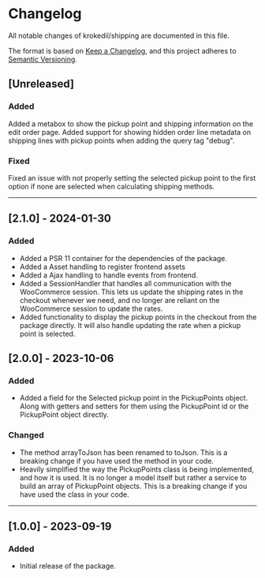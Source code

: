 # Changelog

All notable changes of krokedil/shipping are documented in this file.

The format is based on [Keep a Changelog](https://keepachangelog.com/en/1.0.0/),
and this project adheres to [Semantic Versioning](https://semver.org/spec/v2.0.0.html).

## [Unreleased]
### Added
Added a metabox to show the pickup point and shipping information on the edit order page.
Added support for showing hidden order line metadata on shipping lines with pickup points when adding the query tag "debug".

### Fixed
Fixed an issue with not properly setting the selected pickup point to the first option if none are selected when calculating shipping methods.

------------------

## [2.1.0] - 2024-01-30

### Added
* Added a PSR 11 container for the dependencies of the package.
* Added a Asset handling to register frontend assets
* Added a Ajax handling to handle events from frontend.
* Added a SessionHandler that handles all communication with the WooCommerce session. This lets us update the shipping rates in the checkout whenever we need, and no longer are reliant on the WooCommerce session to update the rates.
* Added functionality to display the pickup points in the checkout from the package directly. It will also handle updating the rate when a pickup point is selected.

## [2.0.0] - 2023-10-06

### Added
* Added a field for the Selected pickup point in the PickupPoints object. Along with getters and setters for them using the PickupPoint id or the PickupPoint object directly.

### Changed
* The method arrayToJson has been renamed to toJson. This is a breaking change if you have used the method in your code.
* Heavily simplified the way the PickupPoints class is being implemented, and how it is used. It is no longer a model itself but rather a service to build an array of PickupPoint objects. This is a breaking change if you have used the class in your code.

---

## [1.0.0] - 2023-09-19

### Added

* Initial release of the package.
